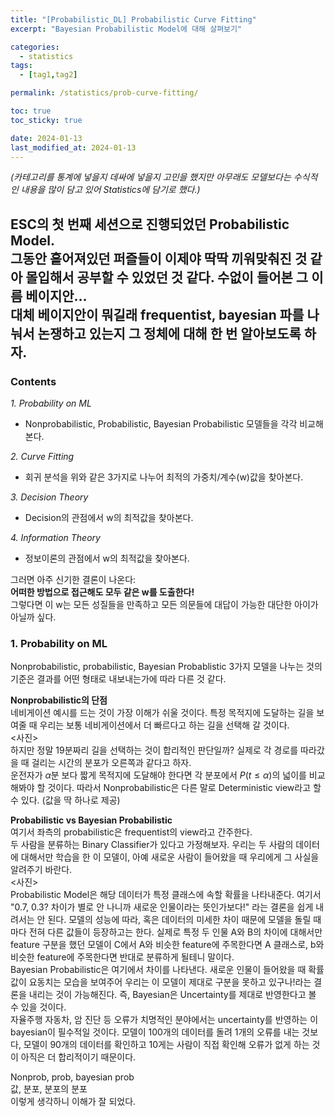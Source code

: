 ```yaml
---
title: "[Probabilistic_DL] Probabilistic Curve Fitting"
excerpt: "Bayesian Probabilistic Model에 대해 살펴보기"

categories:
  - statistics
tags:
  - [tag1,tag2]

permalink: /statistics/prob-curve-fitting/

toc: true
toc_sticky: true

date: 2024-01-13
last_modified_at: 2024-01-13
---
```


*(카테고리를 통계에 넣을지 데싸에 넣을지 고민을 했지만 아무래도 모델보다는 수식적인 내용을 많이 담고 있어 Statistics에 담기로 했다.)*

ESC의 첫 번째 세션으로 진행되었던 Probabilistic Model.<br> 
그동안 흩어져있던 퍼즐들이 이제야 딱딱 끼워맞춰진 것 같아 몰입해서 공부할 수 있었던 것 같다. 수없이 들어본 그 이름 베이지안...<br>
대체 베이지안이 뭐길래 frequentist, bayesian 파를 나눠서 논쟁하고 있는지 그 정체에 대해 한 번 알아보도록 하자.
---

### Contents
*1. Probability on ML*
  - Nonprobabilistic, Probabilistic, Bayesian Probabilistic 모델들을 각각 비교해본다.

*2. Curve Fitting*
  - 회귀 분석을 위와 같은 3가지로 나누어 최적의 가중치/계수(w)값을 찾아본다.

*3. Decision Theory*
  - Decision의 관점에서 w의 최적값을 찾아본다.

*4. Information Theory*
  - 정보이론의 관점에서 w의 최적값을 찾아본다.

그러면 아주 신기한 결론이 나온다:<br>
**어떠한 방법으로 접근해도 모두 같은 w를 도출한다!**<br>
그렇다면 이 w는 모든 성질들을 만족하고 모든 의문들에 대답이 가능한 대단한 아이가 아닐까 싶다.
<br>
### 1. Probability on ML
Nonprobabilistic, probabilistic, Bayesian Probablistic 3가지 모델을 나누는 것의 기준은 결과를 어떤 형태로 내보내는가에 따라 다른 것 같다.

**Nonprobabilistic의 단점**<br>
네비게이션 예시를 드는 것이 가장 이해가 쉬울 것이다. 특정 목적지에 도달하는 길을 보여줄 때 우리는 보통 네비게이션에서 더 빠르다고 하는 길을 선택해 갈 것이다.<br>
<사진><br>
하지만 정말 19분짜리 길을 선택하는 것이 합리적인 판단일까? 실제로 각 경로를 따라갔을 때 걸리는 시간의 분포가 오른쪽과 같다고 하자. <br>
운전자가 $\alpha$분 보다 짧게 목적지에 도달해야 한다면 각 분포에서 $P(t\le \alpha)$의 넓이를 비교해봐야 할 것이다.
따라서 Nonprobabilistic은 다른 말로 Deterministic view라고 할 수 있다. (값을 딱 하나로 제공)

**Probabilistic vs Bayesian Probabilistic**<br>
여기서 좌측의 probabilistic은 frequentist의 view라고 간주한다.<br>
두 사람을 분류하는 Binary Classifier가 있다고 가정해보자. 우리는 두 사람의 데이터에 대해서만 학습을 한 이 모델이, 아예 새로운 사람이 들어왔을 때 우리에게 그 사실을 알려주기 바란다.<br>
<사진> <br>
Probabilistic Model은 해당 데이터가 특정 클래스에 속할 확률을 나타내준다. 여기서 "0.7, 0.3? 차이가 별로 안 나니까 새로운 인물이라는 뜻인가보다!" 라는 결론을 쉽게 내려서는 안 된다. 모델의 성능에 따라, 혹은 데이터의 미세한 차이 때문에 모델을 돌릴 때마다 전혀 다른 값들이 등장하고는 한다. 실제로 특정 두 인물 A와 B의 차이에 대해서만 feature 구분을 했던 모델이 C에서 A와 비슷한 feature에 주목한다면 A 클래스로, b와 비슷한 feature에 주목한다면 반대로 분류하게 될테니 말이다.
<br>
Bayesian Probabilistic은 여기에서 차이를 나타낸다. 새로운 인물이 들어왔을 때 확률값이 요동치는 모습을 보여주어 우리는 이 모델이 제대로 구분을 못하고 있구나!라는 결론을 내리는 것이 가능해진다. 즉, Bayesian은 Uncertainty를 제대로 반영한다고 볼 수 있을 것이다. <br>
자율주행 자동차, 암 진단 등 오류가 치명적인 분야에서는 uncertainty를 반영하는 이 bayesian이 필수적일 것이다. 모델이 100개의 데이터를 돌려 1개의 오류를 내는 것보다, 모델이 90개의 데이터를 확인하고 10게는 사람이 직접 확인해 오류가 없게 하는 것이 아직은 더 합리적이기 때문이다. <br>

Nonprob, prob, bayesian prob<br>
값, 분포, 분포의 분포<br>
이렇게 생각하니 이해가 잘 되었다.<br>


